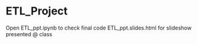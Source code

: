 # ETL_Project
Open ETL_ppt.ipynb to check final code
ETL_ppt.slides.html for slideshow presented @ class
